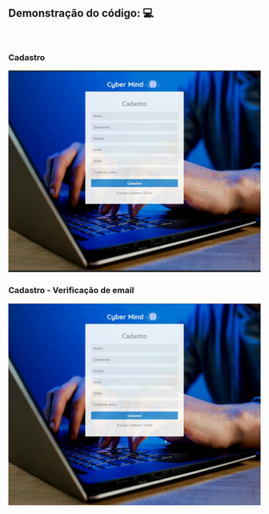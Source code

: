 ## <b>Demonstração do código:</b> :computer:

<br>

### Cadastro
<img src="../../assets/img/cadastro-gif.gif">

<br>

### Cadastro - Verificação de email
<img src="../../assets/img/cadastro-email.gif.gif">
